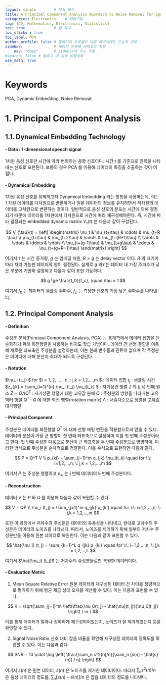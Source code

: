 ```yaml
---
layout: single        # 문서 형식
title: A Principal Component Analysis Approach to Noise Removal for Speech Denosing (2018) # 제목
categories: Electronics    # 카테고리
tag: [CV, Mathematics, Electronics, Statistics]
toc: true             # 글 목차
toc_sticky : true
toc_label: 목차
author_profile: false # 홈페이지 프로필이 다른 페이지에도 뜨는지 여부
sidebar:              # 페이지 왼쪽에 카테고리 지정
    nav: "docs"       # sidebar의 주소 지정
#search: false # 블로그 내 검색 비활성화
use_math: true
---
```

# Keywords
PCA, Dynamic Embedding, Noise Removal



# 1. Principal Component Analysis
## 1.1. Dynamical Embedding Technology
#### - Data : 1-dimensional speech signal
1차원 음성 신호란 시간에 따라 변화하는 음향 신호이다. 시간 t 를 기준으로 진폭을 나타내는 신호로 표현된다. 보통의 경우 PCA 를 이용해 데이터의 특징을 추출하는 것이 어렵다. 

#### - Dynamical Embedding
1차원 음성 신호를 정제하고자 Dynamical Embedding 라는 방법을 사용하는데, 이는 1 차원 데이터를 다차원으로 변환하거나 원본 데이터의 정보를 유지하면서 저차원의 데이터를 고차원으로 변환하는 것이다. 일반적으로 음성 신호의 분포는 시간에 의해 결정되기 때문에 데이터를 1차원에서 다차원으로 시간에 따라 재구성해야한다. 즉, 시간에 따라 결정되는 embedded dynamic matrix $V_{\tau}(t)$ 는 다음과 같이 구성된다.

$$
V_{\tau}(t) = \left[ \begin{matrix}   \nu_t & \nu_{t+\tau} & \cdots & \nu_{t+R \tau} \\ 
\nu_{t+\tau} & \nu_{t+2\tau} & \cdots & \nu_{t+(R+1)\tau} \\  
\vdots & \vdots & \ddots & \vdots \\
\nu_{t+(g-1)\tau} & \nu_{t+g\tau} & \cdots & \nu_{t+(g+R+1)\tau} 
\end{matrix} \right]
$$

여기서 $\tau$ 는 시간 증가량, $g$ 는 임베딩 차원, $R > g$ 는 delay vector 이다. $R$ 의 크기에 따라 처리 가능한 데이터의 양이 결정된다. 실제로 $g$ 와$\tau$ 는 데이터 내 가장 주파수가 낮은 부분에 기반해 설정되고 다음과 같이 표현 가능하다.

$$
g \ge \frac{f_0}{f_c}, \quad \tau = 1
$$

여기서 $f_0$ 는 데이터의 샘플링 주파수, $f_c$ 는 측정한 신호의 가장 낮은 주파수를 나타낸다.



## 1.2. Principal Component Analysis
#### - Definition
주성분 분석(Principal Component Analysis, PCA) 는 통계학에서 데이터 집합을 단순화하기 위해 회전행렬을 사용하는 비지도 학습 기법이다. 데이터 간 선형 결합을 이용해 새로운 좌표축인 주성분을 설정하는데, 이는 원래 변수들과 관련이 없으며 각 주성분은 데이터에 대해 분산이 최대가 되도록 구성된다.


#### - Notation
$\nu_i (t_j) $ for $i = 1, 2, ... , n, \: j,k = 1,2,...,m $ : 데이터 집합
$t_j$ : 샘플링 시간
$z_{jk} = \sum_{i=1}^{n} \nu_i (t_j) \nu_i(t_k) $ : 자기상관 행렬 $Z$ 의 (j,k) 번째 원소
$Z = Q \Lambda Q^{T}$ : 자기상관 행렬에 대한 고유값 분해
$Q$ : 주성분의 방향을 나타내는 고유벡터 행렬
$Q^{T}$ : $Q$ 에 대한 회전 행렬(rotation matrix)
$\Lambda$ : 내림차순으로 정렬된 고유값 대각행렬

#### - Principal Component
주성분은 데이터를 회전행렬 $Q^T$ 에 대해 선형 매핑 변환을 적용함으로써 얻을 수 있다. 데이터의 분산이 가장 큰 방향이 첫 번째 좌표축으로 설정하며 이를 첫 번째 주성분이라고 한다. 첫 번째 주성분 다음으로 분산이 큰 좌표축을 두 번째 주성분으로 명명하며, 이러한 방식으로 주성분을 순차적으로 정렬한다. 이를 수식으로 표현하면 다음과 같다.

$$
P = Q^T V \\
p_{ki} = \sum_{j=1}^m q_{jk} \nu_i(t_k) \quad for \:\: i=1,2,...,n; \: j,k = 1,2,...,m 
$$

여기서 $P$ 는 주성분 행렬이고 $p_{ki}$ 는 i 번째 데이터의 k 번째 주성분이다. 

#### - Reconstruction
데이터 $V$ 는 $P$ 와 $Q$ 를 이용해 다음과 같이 복원할 수 있다.

$$
V = QP \\
\nu_i (t_j) = \sum_{j=1}^m q_{jk} p_{ki} \quad for \:\: i=1,2,...,n; \: j,k = 1,2,...,m 
$$

또한 이 과정에서 저차수의 주성분은 데이터의 유용성을 나타내고, 반대로 고차수의 주성분은 데이터의 노이즈를 나타낸다. 따라서, 노이즈를 제거하기 위해 일부의 저차수 주성분만을 이용해 원본 데이터로 복원한다. 이는 다음과 같이 표현할 수 있다.

$$
\hat{\nu_i} (t_j) = \sum_{k=1}^L q_{jk} p_{ki} \quad for \:\: i=1,2,...,n; \: j,k = 1,2,...,L 
$$

여기서 $\hat{\nu_i} (t_j)$ 는 저차수의 주성분들로만 복원한 데이터이다. 



#### - Evaluation Metric
1. Mean Square Relative Error
원본 데이터와 재구성된 데이터 간 차이를 정량적으로 평가하기 위해 평균 제곱 상대 오차를 계산할 수 있다. 이는 다음과 표현할 수 있다. 

$$
K = \sqrt{\sum_{j=1}^m \left(\frac{\nu_0(t_j) - \hat{\nu}(t_j)}{\nu_0(t_j)} \right) / m }
$$

이를 통해 데이터가 얼마나 정확하게 재구성되어있는지, 노이즈가 잘 제거되었는지 등을 확인할 수 있다.

2. Signal Noise Ratio
신호 대비 잡음 비율을 확인해 재구성된 데이터의 정확도를 확인할 수 있다. 이는 다음과 같다.

$$
SNR = 10 \cdot \log \left(  \frac{\sum_n s^2(n)/n}{\sum_n [s(n) - \hat{s}(n)] / n} \right)
$$

여기서 $s(n)$ 은 원본 데이터, $\hat{s}(n)$ 은 노이즈를 제거한 데이터이다. 따라서 $\sum_n s^2(n)/n$ 은 음성 데이터의 정도를, $\sum_n [s(n) - \hat{s}(n)] / n$ 은 잡음 데이터의 정도를 나타낸다.